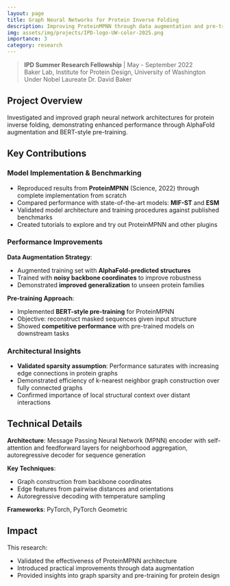 ```yaml
---
layout: page
title: Graph Neural Networks for Protein Inverse Folding
description: Improving ProteinMPNN through data augmentation and pre-training strategies
img: assets/img/projects/IPD-logo-UW-color-2025.png
importance: 3
category: research
---
```


> **IPD Summer Research Fellowship** | May - September 2022  
> Baker Lab, Institute for Protein Design, University of Washington  
> Under Nobel Laureate Dr. David Baker

## Project Overview

Investigated and improved graph neural network architectures for protein inverse folding, demonstrating enhanced performance through AlphaFold augmentation and BERT-style pre-training.

## Key Contributions

### Model Implementation & Benchmarking

- Reproduced results from **ProteinMPNN** (Science, 2022) through complete implementation from scratch
- Compared performance with state-of-the-art models: **MIF-ST** and **ESM**
- Validated model architecture and training procedures against published benchmarks
- Created tutorials to explore and try out ProteinMPNN and other plugins

### Performance Improvements

**Data Augmentation Strategy**:
- Augmented training set with **AlphaFold-predicted structures**
- Trained with **noisy backbone coordinates** to improve robustness
- Demonstrated **improved generalization** to unseen protein families

**Pre-training Approach**:
- Implemented **BERT-style pre-training** for ProteinMPNN
- Objective: reconstruct masked sequences given input structure
- Showed **competitive performance** with pre-trained models on downstream tasks

### Architectural Insights

- **Validated sparsity assumption**: Performance saturates with increasing edge connections in protein graphs
- Demonstrated efficiency of k-nearest neighbor graph construction over fully connected graphs
- Confirmed importance of local structural context over distant interactions

## Technical Details

**Architecture**: Message Passing Neural Network (MPNN) encoder with self-attention and feedforward layers for neighborhood aggregation, autoregressive decoder for sequence generation

**Key Techniques**:
- Graph construction from backbone coordinates
- Edge features from pairwise distances and orientations  
- Autoregressive decoding with temperature sampling

**Frameworks**: PyTorch, PyTorch Geometric

## Impact

This research:
- Validated the effectiveness of ProteinMPNN architecture
- Introduced practical improvements through data augmentation
- Provided insights into graph sparsity and pre-training for protein design